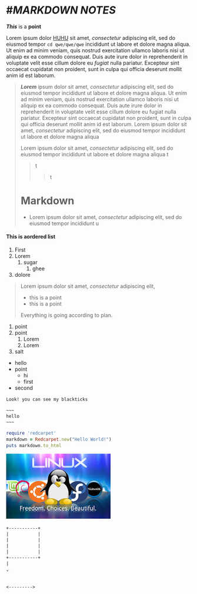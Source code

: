 # #*MARKDOWN NOTES*
 ***This*** is a **point**

Lorem ipsum dolor [HUHU](https://www.google.com/imgres?q=linux&imgurl=https%3A%2F%2Fwww.unixmen.com%2Fwp-content%2Fuploads%2F2014%2F02%2Flinux.png&imgrefurl=https%3A%2F%2Fwww.unixmen.com%2Fput-linux-computer%2F&docid=oaZKz1mRi504ZM&tbnid=uJvclOdYjwENVM&vet=12ahUKEwjNiYPfw4iHAxWMoa8BHcMxDewQM3oFCIABEAA..i&w=1920&h=1200&hcb=2&ved=2ahUKEwjNiYPfw4iHAxWMoa8BHcMxDewQM3oFCIABEAA) sit amet, *consectetur* adipiscing elit, sed do eiusmod tempor `cd qwe/qwe/qwe` incididunt ut labore et dolore magna aliqua. Ut enim ad minim veniam, quis nostrud exercitation ullamco laboris nisi ut aliquip ex ea commodo consequat. Duis aute irure dolor in reprehenderit in voluptate velit esse cillum dolore eu *fugiat* nulla pariatur. Excepteur sint occaecat cupidatat non proident, sunt in culpa qui officia deserunt mollit anim id est laborum.

> ***Lorem*** ipsum dolor sit amet, *consectetur* adipiscing elit, sed do eiusmod tempor incididunt ut labore et dolore magna aliqua. Ut enim ad minim veniam, quis nostrud exercitation ullamco laboris nisi ut aliquip ex ea commodo consequat. Duis aute irure dolor in reprehenderit in voluptate velit esse cillum dolore eu fugiat nulla pariatur. Excepteur sint occaecat cupidatat non proident, sunt in culpa qui officia deserunt mollit anim id est laborum.
> Lorem ipsum dolor sit amet, *consectetur* adipiscing elit, sed do eiusmod tempor incididunt ut labore et dolore magna aliqua
>
> Lorem ipsum dolor sit amet, *consectetur* adipiscing elit, sed do eiusmod tempor incididunt ut labore et dolore magna aliqua
> t
>> t
>>> t
> # Markdown
>
> * Lorem ipsum dolor sit amet, *consectetur* adipiscing elit, sed do eiusmod tempor incididunt u
#### This is aordered list

1. First
2. Lorem
    1. sugar
        1. ghee
3. dolore
   
> Lorem ipsum dolor sit amet, *consectetur* adipiscing elit,
>
> - this is a point
> - this is a point
>   
> Everything is going according to plan.

1. point
2. point
    1. Lorem
    2. Lorem
3. salt

- hello
- point
    - hi
    - first
- second

~~~
Look! you can see my blackticks
~~~

~~~~
~~~
hello
~~~
~~~~

~~~ruby
require 'redcarpet'
markdown = Redcarpet.new("Hello World!")
puts markdown.to_html
~~~

![](images.jpeg)

```
+-----------+
|           |
|           |
|           |
|           |
+-----------+
|
⌄


<--------->
```
